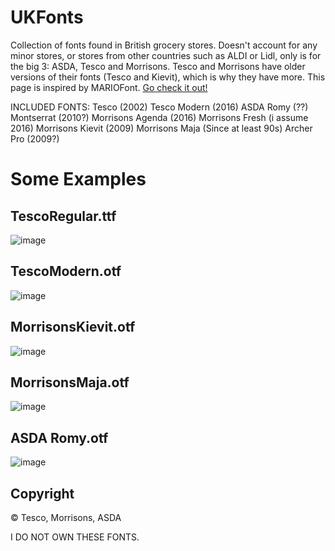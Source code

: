 # UKFonts
Collection of fonts found in British grocery stores.
Doesn't account for any minor stores, or stores from other countries such as ALDI or Lidl, only is for the big 3: ASDA, Tesco and Morrisons. Tesco and Morrisons have older versions of their fonts (Tesco and Kievit), which is why they have more.
This page is inspired by MARIOFont. [Go check it out!](https://github.com/yell0wsuit/MARIOFont)

INCLUDED FONTS:
Tesco (2002) 
Tesco Modern (2016)
ASDA Romy (??)
Montserrat (2010?)
Morrisons Agenda (2016)
Morrisons Fresh (i assume 2016)
Morrisons Kievit (2009)
Morrisons Maja (Since at least 90s)
Archer Pro (2009?)

# Some Examples

## TescoRegular.ttf
![image](https://i.imgur.com/quwKUt1.png)

## TescoModern.otf
![image](https://i.imgur.com/nrH5Hfi.png)

## MorrisonsKievit.otf
![image](https://i.imgur.com/B1KD5SM.png)

## MorrisonsMaja.otf
![image](https://i.imgur.com/ovltfoB.png)

## ASDA Romy.otf
![image](https://i.imgur.com/rid3WJG.png)

## Copyright
© Tesco, Morrisons, ASDA

I DO NOT OWN THESE FONTS.
